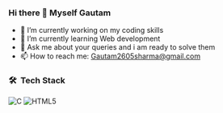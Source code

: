 ### Hi there 👋 Myself Gautam



- 🔭 I’m currently working on my coding skills
- 🌱 I’m currently learning Web development 
- 💬 Ask me about your queries and i am ready to solve them 
- 📫 How to reach me: Gautam2605sharma@gmail.com
 

### 🛠 &nbsp;Tech Stack
![C](https://img.shields.io/badge/c-%2300599C.svg?style=for-the-badge&logo=c&logoColor=white)
![HTML5](https://img.shields.io/badge/html5-%23E34F26.svg?style=for-the-badge&logo=html5&logoColor=white)











